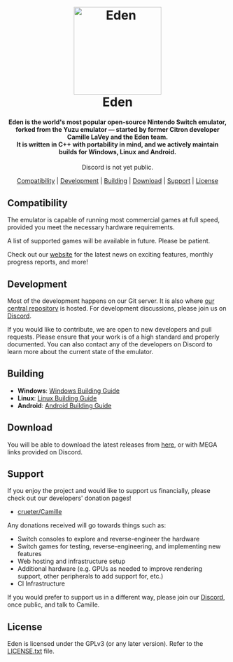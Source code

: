 <!--
# SPDX-FileCopyrightText: 2018 yuzu Emulator Project
# SPDX-License-Identifier: GPL-2.0-or-later
# SPDX-FileCopyrightText: 2025 EDEN Emulator Project
# SPDX-License-Identifier: GPL-3.0-or-later
-->
<!-- lang: en-GB -->

<h1 align="center">
  <br>
  <a href="https://git.eden-emu.dev/eden-emu/eden"><img src="https://git.eden-emu.dev/eden-emu/eden/raw/branch/master/dist/qt_themes/default/icons/256x256/eden_named.png" alt="Eden" width="200"></a>
  <br>
  <b>Eden</b>
  <br>
</h1>

<h4 align="center"><b>Eden</b> is the world's most popular open-source Nintendo Switch emulator, forked from the Yuzu emulator — started by former Citron developer Camille LaVey and the Eden team.
<br>
It is written in C++ with portability in mind, and we actively maintain builds for Windows, Linux and Android.
</h4>

<p align="center">
    Discord is not yet public.
</p>

<p align="center">
  <a href="#compatibility">Compatibility</a> |
  <a href="#development">Development</a> |
  <a href="#building">Building</a> |
  <a href="#download">Download</a> |
  <a href="#support">Support</a> |
  <a href="#license">License</a>
</p>

## Compatibility

The emulator is capable of running most commercial games at full speed, provided you meet the necessary hardware requirements.

A list of supported games will be available in future. Please be patient.

Check out our [website](https://eden-emu.dev) for the latest news on exciting features, monthly progress reports, and more!

## Development

Most of the development happens on our Git server. It is also where [our central repository](https://git.eden-emu.dev/eden-emu/eden) is hosted. For development discussions, please join us on [Discord](https://discord.gg/ynGGJAN4Rx).

If you would like to contribute, we are open to new developers and pull requests. Please ensure that your work is of a high standard and properly documented.
You can also contact any of the developers on Discord to learn more about the current state of the emulator.

## Building

* **Windows**: [Windows Building Guide](https://git.eden-emu.dev/eden-emu/eden/wiki/Building-for-Windows.-)
* **Linux**: [Linux Building Guide](https://git.eden-emu.dev/eden-emu/eden/wiki/Building-for-Linux.-)
* **Android**: [Android Building Guide](https://git.eden-emu.dev/eden-emu/eden/wiki/Building-for-Android.-)

## Download

You will be able to download the latest releases from [here](https://git.eden-emu.dev/eden-emu/eden/releases), or with MEGA links provided on Discord.

## Support

If you enjoy the project and would like to support us financially, please check out our developers' donation pages!
- [crueter/Camille](https://liberapay.com/crueter)

Any donations received will go towards things such as:
* Switch consoles to explore and reverse-engineer the hardware
* Switch games for testing, reverse-engineering, and implementing new features
* Web hosting and infrastructure setup
* Additional hardware (e.g. GPUs as needed to improve rendering support, other peripherals to add support for, etc.)
* CI Infrastructure

If you would prefer to support us in a different way, please join our [Discord](https://discord.gg/ynGGJAN4Rx), once public, and talk to Camille.

## License

Eden is licensed under the GPLv3 (or any later version). Refer to the [LICENSE.txt](https://git.eden-emu.dev/eden-emu/eden/src/branch/master/LICENSE.txt) file.
